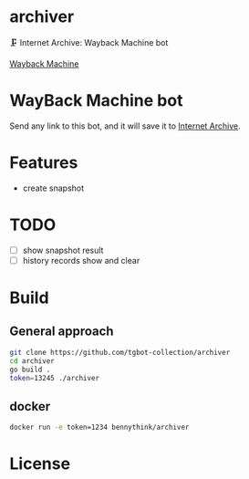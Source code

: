 # archiver
🗜 Internet Archive: Wayback Machine bot

[Wayback Machine](https://t.me/wayback_machine_bot)

# WayBack Machine bot
Send any link to this bot, and it will save it to [Internet Archive](https://archive.org/).


# Features
* create snapshot

# TODO
- [ ] show snapshot result
- [ ] history records show and clear

# Build
## General approach
```bash
git clone https://github.com/tgbot-collection/archiver
cd archiver
go build .
token=13245 ./archiver
```
## docker
```bash
docker run -e token=1234 bennythink/archiver
```
# License